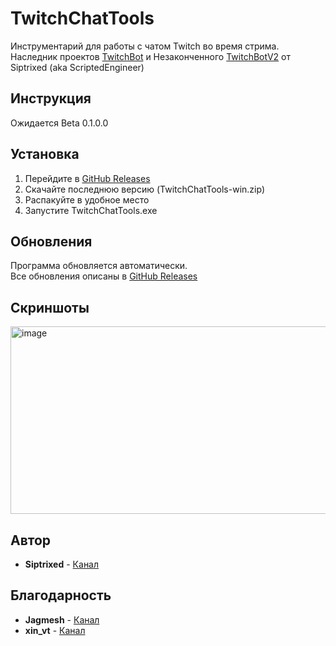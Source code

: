 # TwitchChatTools

Инструментарий для работы с чатом Twitch во время стрима. <br>
Наследник проектов [TwitchBot](https://github.com/ScriptedEngineer/TwitchBot) и Незаконченного [TwitchBotV2](https://github.com/Siptrixed/TwitchBotV2) от Siptrixed (aka ScriptedEngineer)

## Инструкция

Ожидается Beta 0.1.0.0

## Установка

1. Перейдите в [GitHub Releases](https://github.com/Siptrixed/TwitchChatTools/releases)
1. Cкачайте последнюю версию (TwitchChatTools-win.zip)
2. Распакуйте в удобное место
1. Запустите TwitchChatTools.exe

## Обновления

Программа обновляется автоматически. <br>
Все обновления описаны в [GitHub Releases](https://github.com/Siptrixed/TwitchChatTools/releases)

## Скриншоты

<img width="600" height="300" alt="image" src="https://github.com/user-attachments/assets/53ce1810-f1bc-4429-a349-68c25200cb88" />

## Автор

* **Siptrixed** - [Канал](https://www.twitch.tv/siptrixed)

## Благодарность

* **Jagmesh** - [Канал](https://www.twitch.tv/jagmesh)
* **xin_vt** - [Канал](https://www.twitch.tv/xin_vt)
